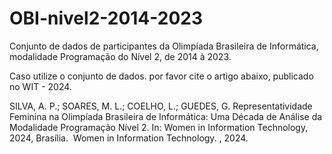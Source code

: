 # OBI-nivel2-2014-2023
Conjunto de dados de participantes da Olimpíada Brasileira de Informática, modalidade Programação do Nível 2, de 2014 à 2023.

Caso utilize o conjunto de dados. por favor cite o artigo abaixo, publicado no  WIT - 2024.

SILVA, A. P.; SOARES, M. L.; COELHO, L.; GUEDES, G. Representatividade Feminina na Olimpíada Brasileira de Informática: Uma Década de Análise da Modalidade Programação Nível 2. In: Women in Information Technology, 2024, Brasília.  Women in Information Technology. , 2024.
